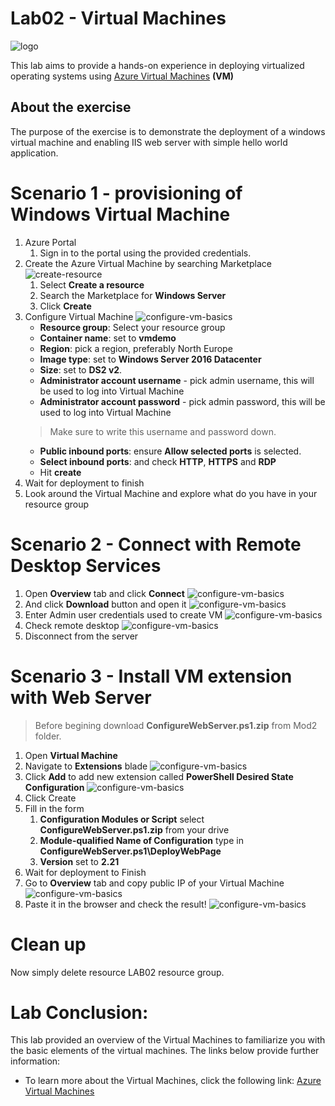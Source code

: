 # Lab02 - Virtual Machines

![logo](./img/vm.svg)

This lab aims to provide a hands-on experience in deploying virtualized operating systems using [Azure Virtual Machines](https://docs.microsoft.com/en-us/azure/virtual-machines/windows/) **(VM)**

## About the exercise

The purpose of the exercise is to demonstrate the deployment of a windows virtual machine and enabling IIS web server with simple hello world application.

# Scenario 1 - provisioning of Windows Virtual Machine

1. Azure Portal
    1. Sign in to the portal using the provided credentials.
2. Create the Azure Virtual Machine by searching Marketplace
    ![create-resource](./img/01-create-resource.png)
    1. Select **Create a resource**
    2. Search the Marketplace for **Windows Server**
    3. Click **Create**
3. Configure Virtual Machine 
    ![configure-vm-basics](./img/02-create.png)
    - **Resource group**: Select your resource group
    - **Container name**: set to **vmdemo**
    - **Region**: pick a region, preferably North Europe
    - **Image type**: set to **Windows Server 2016 Datacenter**
    - **Size**: set to **DS2 v2**. 
    - **Administrator account username** - pick admin username, this will be used to log into Virtual Machine
    - **Administrator account password** - pick admin password, this will be used to log into Virtual Machine
    > Make sure to write this username and password down.
    - **Public inbound ports**: ensure **Allow selected ports** is selected.
    - **Select inbound ports**: and check **HTTP**, **HTTPS** and **RDP**
    - Hit **create**
4. Wait for deployment to finish 
5. Look around the Virtual Machine and explore what do you have in your resource group

# Scenario 2 - Connect with Remote Desktop Services

1. Open **Overview** tab and click **Connect**
    ![configure-vm-basics](./img/06-connect.png)
2. And click **Download** button and open it
    ![configure-vm-basics](./img/07-download.png)
3. Enter Admin user credentials used to create VM 
    ![configure-vm-basics](./img/08-login.png)
4. Check remote desktop 
    ![configure-vm-basics](./img/09-rdp.png)
5. Disconnect from the server

# Scenario 3 - Install VM extension with Web Server

> Before begining download **ConfigureWebServer.ps1.zip** from Mod2 folder.

1. Open **Virtual Machine**
2. Navigate to **Extensions** blade
    ![configure-vm-basics](./img/03-vm-ext.png)
3. Click **Add** to add new extension called **PowerShell Desired State Configuration** 
    ![configure-vm-basics](./img/04-vm-dsc.png) 
4. Click Create
5. Fill in the form
   1. **Configuration Modules or Script** select **ConfigureWebServer.ps1.zip** from your drive
   2. **Module-qualified Name of Configuration** type in **ConfigureWebServer.ps1\DeployWebPage**
   3. **Version** set to **2.21**
5. Wait for deployment to Finish
6. Go to **Overview** tab and copy public IP of your Virtual Machine 
    ![configure-vm-basics](./img/05-pub-ip.png)
7. Paste it in the browser and check the result!
    ![configure-vm-basics](./img/06-web-app.png)

# Clean up
Now simply delete resource LAB02 resource group.

# Lab Conclusion:
This lab provided an overview of the Virtual Machines to familiarize you with the basic elements of the virtual machines. The links below provide further information:
* To learn more about the Virtual Machines, click the following link: [Azure Virtual Machines](https://docs.microsoft.com/en-us/azure/virtual-machines/windows/)